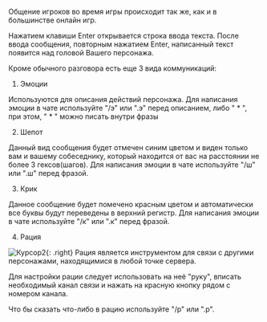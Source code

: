 Общение игроков во время игры происходит так же, как и в большинстве онлайн игр.

Нажатием клавиши Enter открывается строка ввода текста. После ввода сообщения, повторным нажатием Enter, написанный текст появится над головой Вашего персонажа.

Кроме обычного разговора есть еще 3 вида коммуникаций:

1. Эмоции

Используются для описания действий персонажа.
Для написания эмоции в чате используйте "/э" или ".э" перед описанием, либо " * ", при этом, " * " можно писать внутри фразы

2. Шепот

Данный вид сообщения будет отмечен синим цветом и виден только вам и вашему собеседнику, который находится от вас на расстоянии не более 3 гексов(шагов). Для написания эмоции в чате используйте "/ш" или ".ш" перед фразой.

3. Крик

Данное сообщение будет помечено красным цветом и автоматически все буквы будут переведены в верхний регистр.
Для написания эмоции в чате используйте "/к" или ".к" перед фразой.

4. Рация

![Курсор2](https://snag.gy/HuESrY.jpg){: .right} Рация является инструментом для связи с другими персонажами, находящимися в любой точке сервера.

Для настройки рации следует использовать на неё "руку", вписать необходимый канал связи и нажать на красную кнопку рядом с номером канала.

Что бы сказать что-либо в рацию используйте "/р" или ".р".
